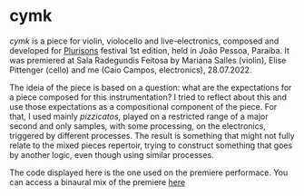 # cymk

_cymk_ is a piece for violin, violocello and live-electronics, composed and developed for [Plurisons](https://www.plurisons.com/) festival 1st edition, held in João Pessoa, Paraíba. It was premiered at Sala Radegundis Feitosa by Mariana Salles (violin), Elise Pittenger (cello) and me (Caio Campos, electronics), 28.07.2022.

The ideia of the piece is based on a question: what are the expectations for a piece composed for this instrumentation? I tried to reflect about this and use those expectations as a compositional component of the piece. For that, I used mainly _pizzicatos_, played on a restricted range of a major second and only samples, with some processing, on the electronics, triggered by different processes. The result is something that might not fully relate to the mixed pieces repertoir, trying to construct something that goes by another logic, even though using similar processes.

The code displayed here is the one used on the premiere performace. You can access a binaural mix of the premiere [here](https://on.soundcloud.com/vtnkZ)
